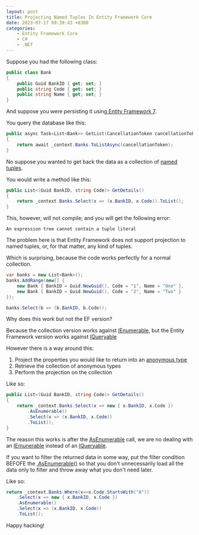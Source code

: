 ```yaml
---
layout: post
title: Projecting Named Tuples In Entity Framework Core
date: 2023-07-17 09:39:43 +0300
categories:
    - Entity Framework Core
    - C#
    - .NET
---
```


Suppose you had the following class:

```csharp
public class Bank
{
    public Guid BankID { get; set; }
    public string Code { get; set; }
    public string Name { get; set; }
}
```

And suppose you were persisting it using[ Entity Framework 7](https://learn.microsoft.com/en-us/ef/core/).

You query the database like this:

```csharp
public async Task<List<Bank>> GetList(CancellationToken cancellationToken)
{
    return await _context.Banks.ToListAsync(cancellationToken);
}
```

No suppose you wanted to get back the data as a collection of [named tuples](https://learn.microsoft.com/en-us/dotnet/csharp/language-reference/builtin-types/value-tuples).

You would write a method like this:

```csharp
public List<(Guid BankID, string Code)> GetDetails()
{
    return _context.Banks.Select(x => (x.BankID, x.Code)).ToList();
}
```

This, however, will not compile; and you will get the following error:

```plaintext
An expression tree cannot contain a tuple literal
```

The problem here is that Entity Framework does not support projection to named tuples, or, for that matter, any kind of tuples.

Which is surprising, because the code works perfectly for a normal collection.

```csharp
var banks = new List<Bank>();
banks.AddRange(new[] { 
    new Bank { BankID = Guid.NewGuid(), Code = "1", Name = "One" },
    new Bank { BankID = Guid.NewGuid(), Code = "2", Name = "Two" }
});

banks.Select(b => (b.BankID, b.Code));
```

Why does this work but not the EF version?

Because the collection version works against [IEnumerable](https://learn.microsoft.com/en-us/dotnet/api/system.collections.ienumerable?view=net-7.0), but the Entity Framework version works against [IQueryable](https://learn.microsoft.com/en-us/dotnet/api/system.linq.iqueryable?view=net-7.0)

However there is a way around this:

1. Project the properties you would like to return into an [anonymous type](https://learn.microsoft.com/en-us/dotnet/csharp/fundamentals/types/anonymous-types)
1. Retrieve the collection of anonymous types
1. Perform the projection on the collection

Like so:

```csharp
public List<(Guid BankID, string Code)> GetDetails()
{
    return _context.Banks.Select(x => new { x.BankID, x.Code })
        .AsEnumerable()
        .Select(x => (x.BankID, x.Code))
        .ToList();
}
```

The reason this works is after the [AsEnumerable](https://learn.microsoft.com/en-us/dotnet/api/system.linq.enumerable.asenumerable?view=net-7.0#system-linq-enumerable-asenumerable-1(system-collections-generic-ienumerable((-0)))) call, we are no dealing with an [IEmunerable](https://learn.microsoft.com/en-us/dotnet/api/system.collections.ienumerable?view=net-7.0) instead of an [IQueryable](https://learn.microsoft.com/en-us/dotnet/api/system.linq.iqueryable?view=net-7.0).

If you want to filter the returned data in some way, put the filter condition BEFOFE the [.AsEnumerable()](https://learn.microsoft.com/en-us/dotnet/api/system.linq.enumerable.asenumerable?view=net-7.0) so that you don't unnecessarily load all the data only to filter and throw away what you don't need later.

Like so:

```csharp
return _context.Banks.Where(x=>x.Code.StartsWith("A"))
    .Select(x => new { x.BankID, x.Code })
    .AsEnumerable()
    .Select(x => (x.BankID, x.Code))
    .ToList();
```


Happy hacking!

